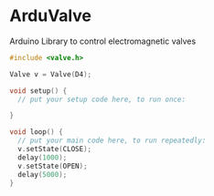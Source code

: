# ArduValve
Arduino Library to control electromagnetic valves

```c++
#include <valve.h>

Valve v = Valve(D4);

void setup() {
  // put your setup code here, to run once:

}

void loop() {
  // put your main code here, to run repeatedly:
  v.setState(CLOSE);
  delay(1000);
  v.setState(OPEN);
  delay(5000);
}
```
